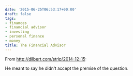 ```yaml
---
date: '2015-06-25T06:53:17+00:00'
draft: false
tags:
- finances
- financial advisor
- investing
- personal finance
- money
title: The Financial Advisor
---
```


From http://dilbert.com/strip/2014-12-15:

He meant to say he didn't accept the premise of the question.
